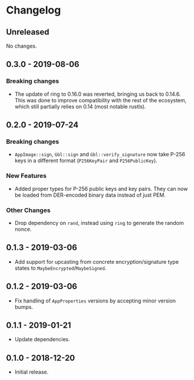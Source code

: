 # Changelog

## Unreleased

No changes.

## 0.3.0 - 2019-08-06

### Breaking changes

* The update of ring to 0.16.0 was reverted, bringing us back to 0.14.6. This
  was done to improve compatibility with the rest of the ecosystem, which still
  partially relies on 0.14 (most notable rustls).

## 0.2.0 - 2019-07-24

### Breaking changes

* `AppImage::sign`, `Gbl::sign` and `Gbl::verify_signature` now take P-256 keys
  in a different format (`P256KeyPair` and `P256PublicKey`).

### New Features

* Added proper types for P-256 public keys and key pairs. They can now be loaded
  from DER-encoded binary data instead of just PEM.
  
### Other Changes

* Drop dependency on `rand`, instead using `ring` to generate the random nonce.

## 0.1.3 - 2019-03-06

* Add support for upcasting from concrete encryption/signature type states to
  `MaybeEncrypted`/`MaybeSigned`.

## 0.1.2 - 2019-03-06

* Fix handling of `AppProperties` versions by accepting minor version bumps.

## 0.1.1 - 2019-01-21

* Update dependencies.

## 0.1.0 - 2018-12-20

* Initial release.
